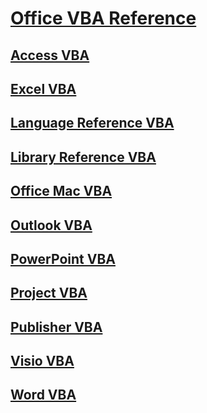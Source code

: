 # [Office VBA Reference](Office-VBA-Reference.md)

## [Access VBA](Access-VBA/articles/0e9c6fa4-3289-4a13-b409-354c70129308.md)

## [Excel VBA](Excel-VBA/articles/5caf65ef-b7f5-4cbe-ab2e-459f027f53a4.md)

## [Language Reference VBA](Language-Reference-VBA/articles/9c1e8386-0309-c52c-856b-963220382eb8.md)

## [Library Reference VBA](Library-Reference-VBA/articles/727c4e1c-e13c-7bac-e833-b1322607dfd3.md)

## [Office Mac VBA](Office-Mac-VBA/Introduction.md)

## [Outlook VBA](Outlook-VBA/articles/75e4ad96-62a2-49d2-bc51-48ceab50634c.md)

## [PowerPoint VBA](PowerPoint-VBA/articles/db64b49a-e02f-4c53-a488-81c017dcea57.md)

## [Project VBA](Project-VBA/articles/547d1948-312f-456a-9f7b-8097ec46a436.md)

## [Publisher VBA](Publisher-VBA/articles/f6205a28-3858-4c73-b291-65e56a2fc015.md)

## [Visio VBA](Visio-VBA/articles/b6834d21-5898-4dd9-af2b-9ffeb1b92a1c.md)

## [Word VBA](Word-VBA/articles/3080c270-5198-4b4f-922d-cb13e4b71bb3.md)
